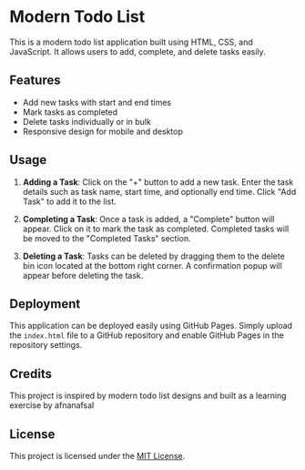 # Modern Todo List

This is a modern todo list application built using HTML, CSS, and JavaScript. It allows users to add, complete, and delete tasks easily.

## Features

- Add new tasks with start and end times
- Mark tasks as completed
- Delete tasks individually or in bulk
- Responsive design for mobile and desktop

## Usage

1. **Adding a Task**: Click on the "+" button to add a new task. Enter the task details such as task name, start time, and optionally end time. Click "Add Task" to add it to the list.

2. **Completing a Task**: Once a task is added, a "Complete" button will appear. Click on it to mark the task as completed. Completed tasks will be moved to the "Completed Tasks" section.

3. **Deleting a Task**: Tasks can be deleted by dragging them to the delete bin icon located at the bottom right corner. A confirmation popup will appear before deleting the task.

## Deployment

This application can be deployed easily using GitHub Pages. Simply upload the `index.html` file to a GitHub repository and enable GitHub Pages in the repository settings.

## Credits

This project is inspired by modern todo list designs and built as a learning exercise by afnanafsal

## License

This project is licensed under the [MIT License](LICENSE).
